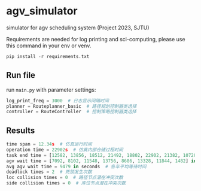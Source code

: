 # agv_simulator
simulator for agv scheduling system (Project 2023, SJTU)

Requirements are needed for log printing and sci-computing, please use this command in your env or venv.
```python
pip install -r requirements.txt
```

## Run file
run ```main.py``` with parameter settings:
```python
log_print_freq = 3000  # 日志显示间隔时间
planner = Routeplanner_basic  # 路径规划控制器类选择
controller = RouteController  # 控制策略控制器类选择
```
## Results
```python
time span = 12.34s  # 仿真运行时间
operation time = 22902s  # 仿真内部仓储过程时间
task end time = [12582, 13856, 18512, 21492, 18802, 22902, 21382, 10728] in seconds  # 各车执行完各自任务的时间
agv wait time = [7092, 8102, 11548, 13756, 8686, 13328, 11844, 1482] in seconds  # 各车因控制策略而等待的时间
avg agv wait time = 9479 in seconds  # 各车平均等待时间
deadlock times = 2  # 死锁发生次数
loc collision times = 0  # 路径节点潜在冲突次数
side collision times = 0  # 库位节点潜在冲突次数
```